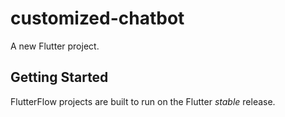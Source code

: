 # customized-chatbot

A new Flutter project.

## Getting Started

FlutterFlow projects are built to run on the Flutter _stable_ release.
